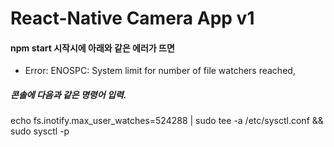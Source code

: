 # React-Native Camera App v1

#### npm start 시작시에 아래와 같은 에러가 뜨면
- Error: ENOSPC: System limit for number of file watchers reached, 

##### 콘솔에 다음과 같은 명령어 입력.
echo fs.inotify.max_user_watches=524288 | sudo tee -a /etc/sysctl.conf && sudo sysctl -p
